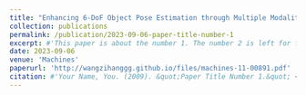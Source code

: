 ```yaml
---
title: "Enhancing 6-DoF Object Pose Estimation through Multiple Modality Fusion: A Hybrid CNN Architecture with Cross-Layer and Cross-Modal Integration"
collection: publications
permalink: /publication/2023-09-06-paper-title-number-1
excerpt: #'This paper is about the number 1. The number 2 is left for future work.'
date: 2023-09-06
venue: 'Machines'
paperurl: 'http://wangzihanggg.github.io/files/machines-11-00891.pdf'
citation: #'Your Name, You. (2009). &quot;Paper Title Number 1.&quot; <i>Journal 1</i>. 1(1).'
---
```


